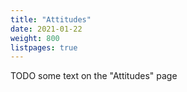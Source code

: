 ```yaml
---
title: "Attitudes"
date: 2021-01-22
weight: 800
listpages: true
---
```


TODO some text on the "Attitudes" page
